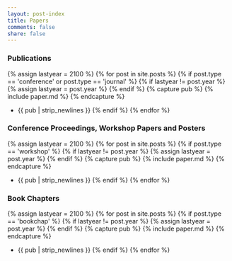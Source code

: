 ```yaml
---
layout: post-index
title: Papers
comments: false
share: false
---
```


### Publications
{% assign lastyear = 2100 %}
{% for post in site.posts %}
{% if post.type == 'conference' or post.type == 'journal' %}
{% if lastyear != post.year %}
{% assign lastyear = post.year %}
{% endif %}
{% capture pub %}
{% include paper.md %}
{% endcapture %}
* {{ pub | strip_newlines }}
{% endif %}
{% endfor %} 

### Conference Proceedings, Workshop Papers and Posters
{% assign lastyear = 2100 %}
{% for post in site.posts %}
{% if post.type == 'workshop' %}
{% if lastyear != post.year %}
{% assign lastyear = post.year %}
{% endif %}
{% capture pub %}
{% include paper.md %}
{% endcapture %}
* {{ pub | strip_newlines }}
{% endif %}
{% endfor %} 

### Book Chapters
{% assign lastyear = 2100 %}
{% for post in site.posts %}
{% if post.type == 'bookchap' %}
{% if lastyear != post.year %}
{% assign lastyear = post.year %}
{% endif %}
{% capture pub %}
{% include paper.md %}
{% endcapture %}
* {{ pub | strip_newlines }}
{% endif %}
{% endfor %} 


